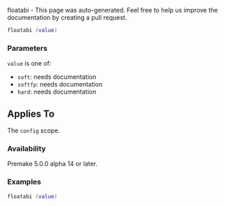floatabi - This page was auto-generated. Feel free to help us improve the documentation by creating a pull request.

```lua
floatabi (value)
```

### Parameters ###

`value` is one of:

* `soft`: needs documentation
* `softfp`: needs documentation
* `hard`: needs documentation

## Applies To ###

The `config` scope.

### Availability ###

Premake 5.0.0 alpha 14 or later.

### Examples ###

```lua
floatabi (value)
```

